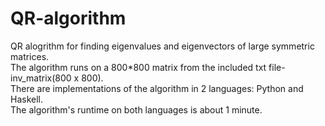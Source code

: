 # QR-algorithm
QR alogrithm for finding eigenvalues and eigenvectors of large symmetric matrices.<br/>
The algorithm runs on a 800*800 matrix from the included txt file-inv_matrix(800 x 800).<br/>
There are implementations of the algorithm in 2 languages: Python and Haskell.<br/>
The algorithm's runtime on both languages is about 1 minute.<br/>
